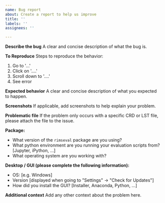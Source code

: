 ```yaml
---
name: Bug report
about: Create a report to help us improve
title: ''
labels: ''
assignees: ''

---
```


**Describe the bug**
A clear and concise description of what the bug is.

**To Reproduce**
Steps to reproduce the behavior:
1. Go to '...'
2. Click on '....'
3. Scroll down to '....'
4. See error

**Expected behavior**
A clear and concise description of what you expected to happen.

**Screenshots**
If applicable, add screenshots to help explain your problem.

**Problematic file**
If the problem only occurs with a specific CRD or LST file, please attach the file to the issue.

**Package:**
 - What version of the `rimseval` package are you using?
 - What python environment are you running your evaluation scripts from? [Jupyter, iPython, ...]
 - What operating system are you working with?

**Desktop / GUI (please complete the following information):**
 - OS: [e.g. Windows]
 - Version [displayed when going to "Settings" -> "Check for Updates"]
 - How did you install the GUI? [Installer, Anaconda, Python, ...]

**Additional context**
Add any other context about the problem here.
